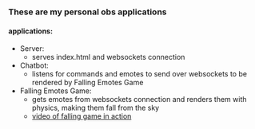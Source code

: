 ### These are my personal obs applications
#### applications:
- Server:
  - serves index.html and websockets connection
- Chatbot:
  - listens for commands and emotes to send over websockets to be rendered by Falling Emotes Game
- Falling Emotes Game: 
  - gets emotes from websockets connection and renders them with physics, making them fall from the sky
  - [video of falling game in action](https://i.imgur.com/3WbzjRi.mp4)
